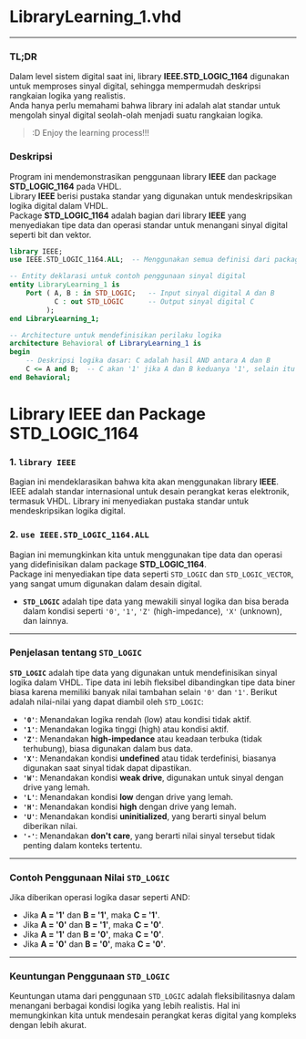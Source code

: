 # LibraryLearning_1.vhd

---

### TL;DR
Dalam level sistem digital saat ini, library **IEEE.STD_LOGIC_1164** digunakan untuk memproses sinyal digital, sehingga mempermudah deskripsi rangkaian logika yang realistis.  
Anda hanya perlu memahami bahwa library ini adalah alat standar untuk mengolah sinyal digital seolah-olah menjadi suatu rangkaian logika.  
> :D Enjoy the learning process!!!

### Deskripsi
Program ini mendemonstrasikan penggunaan library **IEEE** dan package **STD_LOGIC_1164** pada VHDL.  
Library **IEEE** berisi pustaka standar yang digunakan untuk mendeskripsikan logika digital dalam VHDL.  
Package **STD_LOGIC_1164** adalah bagian dari library **IEEE** yang menyediakan tipe data dan operasi standar untuk menangani sinyal digital seperti bit dan vektor.

```vhdl
library IEEE;
use IEEE.STD_LOGIC_1164.ALL;  -- Menggunakan semua definisi dari package STD_LOGIC_1164

-- Entity deklarasi untuk contoh penggunaan sinyal digital
entity LibraryLearning_1 is
    Port ( A, B : in STD_LOGIC;   -- Input sinyal digital A dan B
           C : out STD_LOGIC      -- Output sinyal digital C
         );
end LibraryLearning_1;

-- Architecture untuk mendefinisikan perilaku logika
architecture Behavioral of LibraryLearning_1 is
begin
    -- Deskripsi logika dasar: C adalah hasil AND antara A dan B
    C <= A and B;  -- C akan '1' jika A dan B keduanya '1', selain itu C akan '0'
end Behavioral;

```

# Library IEEE dan Package STD_LOGIC_1164

### 1. `library IEEE`
Bagian ini mendeklarasikan bahwa kita akan menggunakan library **IEEE**.  
IEEE adalah standar internasional untuk desain perangkat keras elektronik, termasuk VHDL. Library ini menyediakan pustaka standar untuk mendeskripsikan logika digital.

### 2. `use IEEE.STD_LOGIC_1164.ALL`
Bagian ini memungkinkan kita untuk menggunakan tipe data dan operasi yang didefinisikan dalam package **STD_LOGIC_1164**.  
Package ini menyediakan tipe data seperti `STD_LOGIC` dan `STD_LOGIC_VECTOR`, yang sangat umum digunakan dalam desain digital.

- **`STD_LOGIC`** adalah tipe data yang mewakili sinyal logika dan bisa berada dalam kondisi seperti `'0'`, `'1'`, `'Z'` (high-impedance), `'X'` (unknown), dan lainnya.

---

### Penjelasan tentang `STD_LOGIC`

**`STD_LOGIC`** adalah tipe data yang digunakan untuk mendefinisikan sinyal logika dalam VHDL. Tipe data ini lebih fleksibel dibandingkan tipe data biner biasa karena memiliki banyak nilai tambahan selain `'0'` dan `'1'`. Berikut adalah nilai-nilai yang dapat diambil oleh `STD_LOGIC`:

- **`'0'`**: Menandakan logika rendah (low) atau kondisi tidak aktif.  
- **`'1'`**: Menandakan logika tinggi (high) atau kondisi aktif.  
- **`'Z'`**: Menandakan **high-impedance** atau keadaan terbuka (tidak terhubung), biasa digunakan dalam bus data.  
- **`'X'`**: Menandakan kondisi **undefined** atau tidak terdefinisi, biasanya digunakan saat sinyal tidak dapat dipastikan.  
- **`'W'`**: Menandakan kondisi **weak drive**, digunakan untuk sinyal dengan drive yang lemah.  
- **`'L'`**: Menandakan kondisi **low** dengan drive yang lemah.  
- **`'H'`**: Menandakan kondisi **high** dengan drive yang lemah.  
- **`'U'`**: Menandakan kondisi **uninitialized**, yang berarti sinyal belum diberikan nilai.  
- **`'-'`**: Menandakan **don't care**, yang berarti nilai sinyal tersebut tidak penting dalam konteks tertentu.

---

### Contoh Penggunaan Nilai `STD_LOGIC`
Jika diberikan operasi logika dasar seperti AND:

- Jika **A = '1'** dan **B = '1'**, maka **C = '1'**.  
- Jika **A = '0'** dan **B = '1'**, maka **C = '0'**.  
- Jika **A = '1'** dan **B = '0'**, maka **C = '0'**.  
- Jika **A = '0'** dan **B = '0'**, maka **C = '0'**.

---

### Keuntungan Penggunaan `STD_LOGIC`
Keuntungan utama dari penggunaan `STD_LOGIC` adalah fleksibilitasnya dalam menangani berbagai kondisi logika yang lebih realistis. Hal ini memungkinkan kita untuk mendesain perangkat keras digital yang kompleks dengan lebih akurat.

